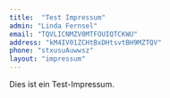 ```yaml
---
title:  "Test Impressum"	
admin: "Linda Fernsel"
email: "TQVLICNMZV0MTFOUIQTCKWU"
address: "kM4IV01ZCHtBxDHtsvtBH9MZTQV"
phone: "stxusuAuwwsz"
layout: "impressum"
---
```

Dies ist ein Test-Impressum.